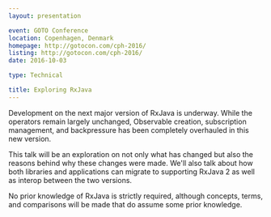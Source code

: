 ```yaml
---
layout: presentation

event: GOTO Conference
location: Copenhagen, Denmark
homepage: http://gotocon.com/cph-2016/
listing: http://gotocon.com/cph-2016/
date: 2016-10-03

type: Technical

title: Exploring RxJava
---
```


Development on the next major version of RxJava is underway. While the operators remain largely unchanged, Observable creation, subscription management, and backpressure has been completely overhauled in this new version.

This talk will be an exploration on not only what has changed but also the reasons behind why these changes were made. We'll also talk about how both libraries and applications can migrate to supporting RxJava 2 as well as interop between the two versions.

No prior knowledge of RxJava is strictly required, although concepts, terms, and comparisons will be made that do assume some prior knowledge.
